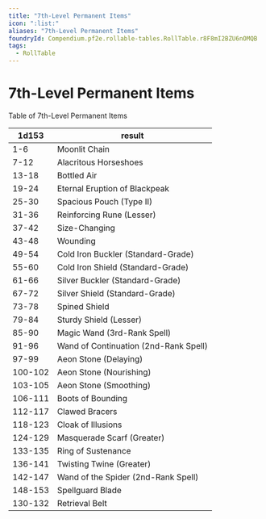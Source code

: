 ```yaml
---
title: "7th-Level Permanent Items"
icon: ":list:"
aliases: "7th-Level Permanent Items"
foundryId: Compendium.pf2e.rollable-tables.RollTable.r8F8mI2BZU6nOMQB
tags:
  - RollTable
---
```


# 7th-Level Permanent Items
<p>Table of 7th-Level Permanent Items</p>

| 1d153 | result |
|------|--------|
| 1-6 | Moonlit Chain |
| 7-12 | Alacritous Horseshoes |
| 13-18 | Bottled Air |
| 19-24 | Eternal Eruption of Blackpeak |
| 25-30 | Spacious Pouch (Type II) |
| 31-36 | Reinforcing Rune (Lesser) |
| 37-42 | Size-Changing |
| 43-48 | Wounding |
| 49-54 | Cold Iron Buckler (Standard-Grade) |
| 55-60 | Cold Iron Shield (Standard-Grade) |
| 61-66 | Silver Buckler (Standard-Grade) |
| 67-72 | Silver Shield (Standard-Grade) |
| 73-78 | Spined Shield |
| 79-84 | Sturdy Shield (Lesser) |
| 85-90 | Magic Wand (3rd-Rank Spell) |
| 91-96 | Wand of Continuation (2nd-Rank Spell) |
| 97-99 | Aeon Stone (Delaying) |
| 100-102 | Aeon Stone (Nourishing) |
| 103-105 | Aeon Stone (Smoothing) |
| 106-111 | Boots of Bounding |
| 112-117 | Clawed Bracers |
| 118-123 | Cloak of Illusions |
| 124-129 | Masquerade Scarf (Greater) |
| 133-135 | Ring of Sustenance |
| 136-141 | Twisting Twine (Greater) |
| 142-147 | Wand of the Spider (2nd-Rank Spell) |
| 148-153 | Spellguard Blade |
| 130-132 | Retrieval Belt |
